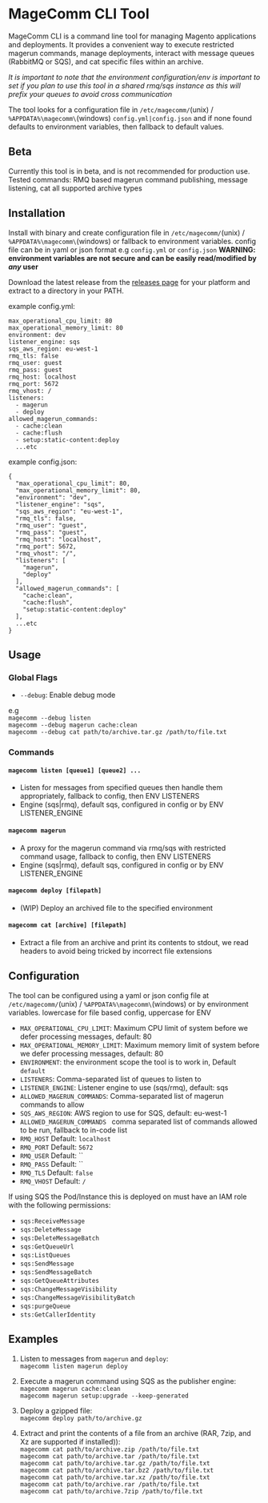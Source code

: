 # MageComm CLI Tool

MageComm CLI is a command line tool for managing Magento applications and deployments. It provides a convenient way to execute restricted magerun commands, manage deployments, interact with message queues (RabbitMQ or SQS), and cat specific files within an archive.

*It is important to note that the environment configuration/env is important to set if you plan to use this tool in a shared rmq/sqs instance as this will prefix your queues to avoid cross communication*

The tool looks for a configuration file in `/etc/magecomm/`(unix) / `%APPDATA%\magecomm\`(windows) `config.yml|config.json` and if none found defaults to environment variables, then fallback to default values.

## Beta
Currently this tool is in beta, and is not recommended for production use.
Tested commands: RMQ based magerun command publishing, message listening, cat all supported archive types


## Installation

Install with binary and create configuration file in `/etc/magecomm/`(unix) / `%APPDATA%\magecomm\`(windows) or fallback to environment variables.
config file can be in yaml or json format e.g `config.yml` or `config.json`
**WARNING: environment variables are not secure and can be easily read/modified by *any* user**

Download the latest release from the [releases page](https://github.com/furan917/magecomm/releases) for your platform and extract to a directory in your PATH.

example config.yml:
```
max_operational_cpu_limit: 80
max_operational_memory_limit: 80
environment: dev
listener_engine: sqs
sqs_aws_region: eu-west-1
rmq_tls: false
rmq_user: guest
rmq_pass: guest
rmq_host: localhost
rmq_port: 5672
rmq_vhost: /
listeners:
  - magerun
  - deploy
allowed_magerun_commands:
  - cache:clean
  - cache:flush
  - setup:static-content:deploy
  ...etc
```

example config.json:
```
{
  "max_operational_cpu_limit": 80,
  "max_operational_memory_limit": 80,
  "environment": "dev",
  "listener_engine": "sqs",
  "sqs_aws_region": "eu-west-1",
  "rmq_tls": false,
  "rmq_user": "guest",
  "rmq_pass": "guest",
  "rmq_host": "localhost",
  "rmq_port": 5672,
  "rmq_vhost": "/",
  "listeners": [
    "magerun",
    "deploy"
  ],
  "allowed_magerun_commands": [
    "cache:clean",
    "cache:flush",
    "setup:static-content:deploy"
  ],
  ...etc
}
```

## Usage

### Global Flags

- `--debug`: Enable debug mode

e.g  
`magecomm --debug listen`  
`magecomm --debug magerun cache:clean`  
`magecomm --debug cat path/to/archive.tar.gz /path/to/file.txt`

### Commands

#### `magecomm listen [queue1] [queue2] ...`

- Listen for messages from specified queues then handle them appropriately, fallback to config, then ENV LISTENERS
- Engine (sqs|rmq), default sqs, configured in config or by ENV LISTENER_ENGINE

#### `magecomm magerun`

- A proxy for the magerun command via rmq/sqs with restricted command usage, fallback to config, then ENV LISTENERS
- Engine (sqs|rmq), default sqs, configured in config or by ENV LISTENER_ENGINE

#### `magecomm deploy [filepath]`

- (WIP) Deploy an archived file to the specified environment

#### `magecomm cat [archive] [filepath]`

- Extract a file from an archive and print its contents to stdout, we read headers to avoid being tricked by incorrect file extensions

## Configuration

The tool can be configured using a yaml or json config file at `/etc/magecomm/`(unix) / `%APPDATA%\magecomm\`(windows)  or by environment variables.
lowercase for file based config, uppercase for ENV

- `MAX_OPERATIONAL_CPU_LIMIT`: Maximum CPU limit of system before we defer processing messages, default: 80
- `MAX_OPERATIONAL_MEMORY_LIMIT`: Maximum memory limit of system before we defer processing messages, default: 80
- `ENVIRONMENT`: the environment scope the tool is to work in, Default `default`
- `LISTENERS`: Comma-separated list of queues to listen to
- `LISTENER_ENGINE`: Listener engine to use (sqs/rmq), default: sqs
- `ALLOWED_MAGERUN_COMMANDS`: Comma-separated list of magerun commands to allow
- `SQS_AWS_REGION`: AWS region to use for SQS, default: eu-west-1
- `ALLOWED_MAGERUN_COMMANDS ` comma separated list of commands allowed to be run, fallback to in-code list
- `RMQ_HOST` Default: `localhost`
- `RMQ_PORT` Default: `5672`
- `RMQ_USER` Default: ``
- `RMQ_PASS` Default: ``
- `RMQ_TLS`  Default: `false`
- `RMQ_VHOST` Default: `/`

If using SQS the Pod/Instance this is deployed on must have an IAM role with the following permissions:
- `sqs:ReceiveMessage`
- `sqs:DeleteMessage`
- `sqs:DeleteMessageBatch`
- `sqs:GetQueueUrl`
- `sqs:ListQueues`
- `sqs:SendMessage`
- `sqs:SendMessageBatch`
- `sqs:GetQueueAttributes`
- `sqs:ChangeMessageVisibility`
- `sqs:ChangeMessageVisibilityBatch`
- `sqs:purgeQueue`
- `sts:GetCallerIdentity`

## Examples

1. Listen to messages from `magerun` and `deploy`:  
`magecomm listen magerun deploy`  


2. Execute a magerun command using SQS as the publisher engine:  
`magecomm magerun cache:clean`  
`magecomm magerun setup:upgrade --keep-generated`  


3. Deploy a gzipped file:  
`magecomm deploy path/to/archive.gz`    


4. Extract and print the contents of a file from an archive (RAR, 7zip, and Xz are supported if installed)):  
`magecomm cat path/to/archive.zip /path/to/file.txt`  
`magecomm cat path/to/archive.tar /path/to/file.txt`  
`magecomm cat path/to/archive.tar.gz /path/to/file.txt`  
`magecomm cat path/to/archive.tar.bz2 /path/to/file.txt`  
`magecomm cat path/to/archive.tar.xz /path/to/file.txt`  
`magecomm cat path/to/archive.rar /path/to/file.txt`  
`magecomm cat path/to/archive.7zip /path/to/file.txt`  

